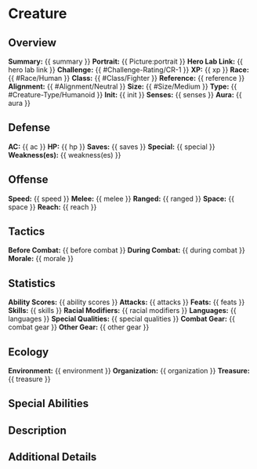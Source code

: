 # Creature

## Overview
**Summary:** {{ summary }}
**Portrait:** {{ Picture:portrait }}
**Hero Lab Link:** {{ hero lab link }}
**Challenge:** {{ #Challenge-Rating/CR-1 }}
**XP:** {{ xp }}
**Race:** {{ #Race/Human }}
**Class:** {{ #Class/Fighter }}
**Reference:** {{ reference }}
**Alignment:** {{ #Alignment/Neutral }}
**Size:** {{ #Size/Medium }}
**Type:** {{ #Creature-Type/Humanoid }}
**Init:** {{ init }}
**Senses:** {{ senses }}
**Aura:** {{ aura }}


## Defense
**AC:** {{ ac }}
**HP:** {{ hp }}
**Saves:** {{ saves }}
**Special:** {{ special }}
**Weakness(es):** {{ weakness(es) }}


## Offense
**Speed:** {{ speed }}
**Melee:** {{ melee }}
**Ranged:** {{ ranged }}
**Space:** {{ space }}
**Reach:** {{ reach }}


## Tactics
**Before Combat:** {{ before combat }}
**During Combat:** {{ during combat }}
**Morale:** {{ morale }}


## Statistics
**Ability Scores:** {{ ability scores }}
**Attacks:** {{ attacks }}
**Feats:** {{ feats }}
**Skills:** {{ skills }}
**Racial Modifiers:** {{ racial modifiers }}
**Languages:** {{ languages }}
**Special Qualities:** {{ special qualities }}
**Combat Gear:** {{ combat gear }}
**Other Gear:** {{ other gear }}


## Ecology
**Environment:** {{ environment }}
**Organization:** {{ organization }}
**Treasure:** {{ treasure }}


## Special Abilities


## Description


## Additional Details

